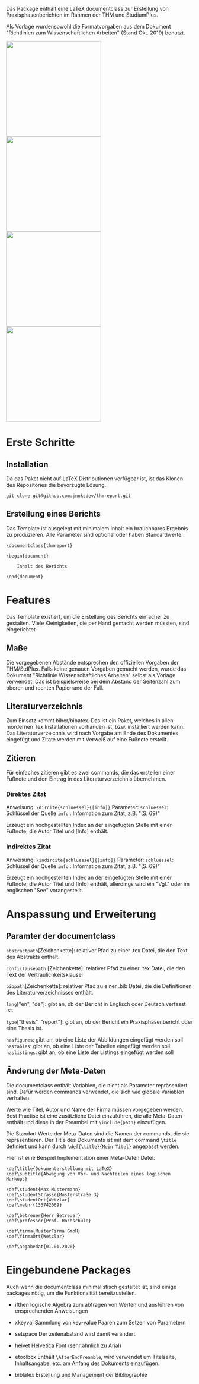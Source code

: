 Das Package enthält eine LaTeX documentclass zur Erstellung von Praxisphasenberichten im Rahmen der THM und StudiumPlus. 

Als Vorlage wurdensowohl die Formatvorgaben aus dem Dokument "Richtlinien zum Wissenschaftlichen Arbeiten" (Stand Okt. 2019) benutzt.

<img src="https://i.ibb.co/r0BfRqy/titlepage.png" width="256"> <img src="https://i.ibb.co/vVbVT1d/chapterpage.png" width="256"> <img src="https://i.ibb.co/2n5nWMK/nonchapterpage.png" width="256"> <img src="https://i.ibb.co/4J9f5Cp/cite.png" width="256">



# Erste Schritte
## Installation
Da das Paket nicht auf LaTeX Distributionen verfügbar ist, ist das Klonen des Repositories die bevorzugte Lösung.

`git clone git@github.com:jnnksdev/thmreport.git`

## Erstellung eines Berichts
Das Template ist ausgelegt mit minimalem Inhalt ein brauchbares Ergebnis zu produzieren. Alle Parameter sind optional oder haben Standardwerte.

```
\documentclass{thmreport}

\begin{document}

    Inhalt des Berichts

\end{document}
```

# Features
Das Template existiert, um die Erstellung des Berichts einfacher zu gestalten. Viele Kleinigkeiten, die per Hand gemacht werden müssten, sind eingerichtet.

## Maße
Die vorgegebenen Abstände entsprechen den offiziellen Vorgaben der THM/StdPlus. Falls keine genauen Vorgaben gemacht werden, wurde das Dokument "Richtlinie Wissenschaftliches Arbeiten" selbst als Vorlage verwendet.
Das ist beispielsweise bei dem Abstand der Seitenzahl zum oberen und rechten Papierrand der Fall.

## Literaturverzeichnis
Zum Einsatz kommt biber/bibatex. Das ist ein Paket, welches in allen mordernen Tex Installationen vorhanden ist, bzw. installiert werden kann. 
Das Literaturverzeichnis wird nach Vorgabe am Ende des Dokumentes eingefügt und Zitate werden mit Verweiß auf eine Fußnote erstellt.

## Zitieren
Für einfaches zitieren gibt es zwei commands, die das erstellen einer Fußnote und den Eintrag in das Literaturverzeichnis übernehmen.

### Direktes Zitat
Anweisung: `\dircite{schluessel}{[info]}`
Parameter: `schluessel`: Schlüssel der Quelle
           `info`      : Information zum Zitat, z.B. "(S. 69)"

Erzeugt ein hochgestellten Index an der eingefügten Stelle mit einer Fußnote, die Autor Titel und [Info] enthält.


### Indirektes Zitat
Anweisung: `\indircite{schluessel}{[info]}`
Parameter: `schluessel`: Schlüssel der Quelle
           `info`      : Information zum Zitat, z.B. "(S. 69)"

Erzeugt ein hochgestellten Index an der eingefügten Stelle mit einer Fußnote, die Autor Titel und [Info] enthält, allerdings wird ein "Vgl." oder im englischen "See" vorangestellt.

# Anspassung und Erweiterung
## Paramter der documentclass
`abstractpath`[Zeichenkette]: relativer Pfad zu einer .tex Datei, die den Text des Abstrakts enthält.

`conficlausepath` [Zeichenkette]: relativer Pfad zu einer .tex Datei, die den Text der Vertraulichkeitsklausel

`bibpath`[Zeichenkette]: relativer Pfad zu einer .bib Datei, die die Definitionen des Literaturverzeichnisses enthält.

`lang`["en", "de"]: gibt an, ob der Bericht in Englisch oder Deutsch verfasst ist.

`type`["thesis", "report"]: gibt an, ob der Bericht ein Praxisphasenbericht oder eine Thesis ist.

`hasfigures`: gibt an, ob eine Liste der Abbildungen eingefügt werden soll
`hastables`: gibt an, ob eine Liste der Tabellen eingefügt werden soll
`haslistings`: gibt an, ob eine Liste der Listings eingefügt werden soll


## Änderung der Meta-Daten
Die documentclass enthält Variablen, die nicht als Parameter repräsentiert sind. Dafür werden commands verwendet, die sich wie globale Variablen verhalten.

Werte wie Titel, Autor und Name der Firma müssen vorgegeben werden. Best Practise ist eine zusätzliche Datei einzuführen, die alle Meta-Daten enthält und diese in der Preambel mit `\include{path}` einzufügen.

Die Standart Werte der Meta-Daten sind die Namen der commands, die sie repräsentieren. Der Title des Dokuments ist mit dem command `\title` definiert und kann durch `\def{\title}{Mein Titel}` angepasst werden.

Hier ist eine Beispiel Implementation einer Meta-Daten Datei:
```
\def\title{Dokumenterstellung mit LaTeX}
\def\subtitle{Abwägung von Vor- und Nachteilen eines logischen Markups}

\def\student{Max Mustermann}
\def\studentStrasse{Musterstraße 3}
\def\studentOrt{Wetzlar}
\def\matnr{133742069}

\def\betreuer{Herr Betreuer}
\def\professor{Prof. Hochschule}

\def\firma{MusterFirma GmbH}
\def\firmaOrt{Wetzlar}

\def\abgabedat{01.01.2020}
```

# Eingebundene Packages
Auch wenn die documentclass minimalistisch gestaltet ist, sind einige packages nötig, um die Funktionalität bereitzustellen.

* ifthen
    logische Algebra zum abfragen von Werten und ausführen von ensprechenden Anweisungen
* xkeyval
    Sammlung von key-value Paaren zum Setzen von Parametern

* setspace
    Der zeilenabstand wird damit verändert.

* helvet 
    Helvetica Font (sehr ähnlich zu Arial)

* etoolbox
    Enthält `\AfterEndPreamble`, wird verwendet um Titelseite, Inhaltsangabe, etc. am Anfang des Dokuments einzufügen.

* biblatex
    Erstellung und Management der Bibliographie 
